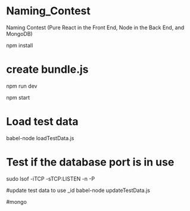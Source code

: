 # Naming_Contest
Naming Contest (Pure React in the Front End, Node in the Back End, and MongoDB)

npm install

# create bundle.js

npm run dev


npm start

# Load test data
babel-node loadTestData.js

# Test if the database port is in use
sudo lsof -iTCP -sTCP:LISTEN -n -P

#update test data to use _id
babel-node updateTestData.js

#mongo
